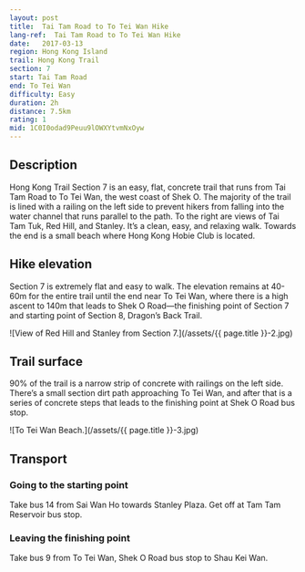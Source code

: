 ```yaml
---
layout: post
title:  Tai Tam Road to To Tei Wan Hike
lang-ref:  Tai Tam Road to To Tei Wan Hike
date:   2017-03-13
region: Hong Kong Island
trail: Hong Kong Trail
section: 7
start: Tai Tam Road
end: To Tei Wan
difficulty: Easy
duration: 2h
distance: 7.5km
rating: 1
mid: 1C0I0odad9Peuu9lOWXYtvmNxOyw
---
```

## Description

Hong Kong Trail Section 7 is an easy, flat, concrete trail that runs from Tai Tam Road to To Tei Wan, the west coast of Shek O. The majority of the trail is lined with a railing on the left side to prevent hikers from falling into the water channel that runs parallel to the path. To the right are views of Tai Tam Tuk, Red Hill, and Stanley. It’s a clean, easy, and relaxing walk. Towards the end is a small beach where Hong Kong Hobie Club is located.

## Hike elevation

Section 7 is extremely flat and easy to walk. The elevation remains at 40-60m for the entire trail until the end near To Tei Wan, where there is a high ascent to 140m that leads to Shek O Road—the finishing point of Section 7 and starting point of Section 8, Dragon’s Back Trail.

![View of Red Hill and Stanley from Section 7.](/assets/{{ page.title }}-2.jpg)

## Trail surface

90% of the trail is a narrow strip of concrete with railings on the left side. There’s a small section dirt path approaching To Tei Wan, and after that is a series of concrete steps that leads to the finishing point at Shek O Road bus stop.

![To Tei Wan Beach.](/assets/{{ page.title }}-3.jpg)

## Transport

### Going to the starting point

Take bus 14 from Sai Wan Ho towards Stanley Plaza. Get off at Tam Tam Reservoir bus stop.

### Leaving the finishing point

Take bus 9 from To Tei Wan, Shek O Road bus stop to Shau Kei Wan.